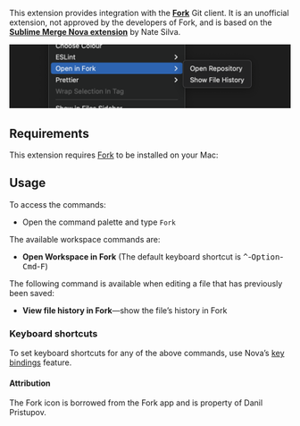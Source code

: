 This extension provides integration with the [**Fork**](https://git-fork.com) Git client. It is an unofficial extension, not approved by the developers of Fork, and is based on the [**Sublime Merge Nova extension**](https://github.com/natesilva/SublimeMerge.novaextension) by Nate Silva.

![Usage illustration](https://raw.githubusercontent.com/gwhobbs/OpenInFork.novaextension/master/readmeIllustration.png)

## Requirements

This extension requires [Fork](https://git-fork.com) to be installed on your Mac:

## Usage

To access the commands:

- Open the command palette and type `Fork`

The available workspace commands are:

- **Open Workspace in Fork** (The default keyboard shortcut is <kbd>^</kbd>-<kbd>Option</kbd>-<kbd>Cmd</kbd>-<kbd>F</kbd>)

The following command is available when editing a file that has previously been saved:

- **View file history in Fork**—show the file’s history in Fork

### Keyboard shortcuts

To set keyboard shortcuts for any of the above commands, use Nova’s [key bindings](https://library.panic.com/nova/preferences/#key-bindings) feature.

#### Attribution

The Fork icon is borrowed from the Fork app and is property of Danil Pristupov.
